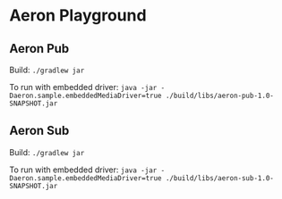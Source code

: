 # Aeron Playground


## Aeron Pub

Build:
`./gradlew jar`

To run with embedded driver:
`java -jar -Daeron.sample.embeddedMediaDriver=true ./build/libs/aeron-pub-1.0-SNAPSHOT.jar`


## Aeron Sub

Build:
`./gradlew jar`

To run with embedded driver:
`java -jar -Daeron.sample.embeddedMediaDriver=true ./build/libs/aeron-sub-1.0-SNAPSHOT.jar`